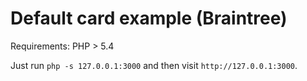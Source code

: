 # Default card example (Braintree)

Requirements: PHP > 5.4

Just run `php -s 127.0.0.1:3000` and then visit `http://127.0.0.1:3000`.
